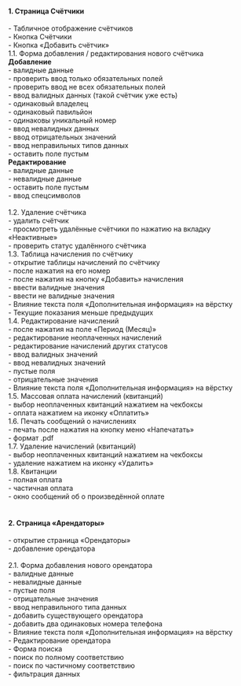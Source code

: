 
<h4>1. Страница Счётчики</h4>
- Табличное отображение счётчиков <br>
- Кнопка Счётчики<br>
- Кнопка «Добавить счётчик»<br>
1.1. Форма добавления / редактирования нового счётчика<br>
	<strong>Добавление</strong><br>
  - валидные данные<br>
		- проверить ввод только обязательных полей<br>
		- проверить ввод не всех обязательных полей<br>
	- ввод валидных данных (такой счётчик уже есть)<br>
		- одинаковый владелец<br>
		- одинаковый павильйон<br>
		- одинаковы уникальный номер<br>
	- ввод невалидных данных<br>
		- ввод отрицательных значений<br>
		- ввод неправильных типов данных<br>
		- оставить поле пустым<br>
	<strong>Редактирование</strong><br>
	- валидные данные<br>
	- невалидные данные<br>
		- оставить поле пустым<br>
		- ввод спецсимволов<br><br>
1.2. Удаление счётчика<br>
	- удалить счётчик<br>
	- просмотреть удалённые счётчики по нажатию на вкладку «Неактивные»<br>
	- проверить статус удалённого счётчика<br>
1.3. Таблица начисления по счётчику<br>
	- открытие таблицы начислений по счётчику <br>
  - после нажатия на его номер<br>
  - после нажатия на кнопку «Добавить» начисления<br>
	- ввести валидные значения<br>
	- ввести не валидные значения<br>
	- Влияние текста поля «Дополнительная информация» на вёрстку<br>
	- Текущие показания меньше предыдущих<br>
1.4. Редактирование начислений<br>
	- после нажатия на поле «Период (Месяц)»<br>
	- редактирование неоплаченных начислений<br>	
	- редактирование начислений других статусов<br>
	- ввод валидных значений<br>
	- ввод невалидных значений<br>
		- пустые поля<br>
		- отрицательные значения<br>
	- Влияние текста поля «Дополнительная информация» на вёрстку<br>
1.5. Массовая оплата начислений (квитанций)<br>
	- выбор неоплаченных квитанций нажатием на чекбоксы<br>
	- оплата нажатием на иконку «Оплатить»<br>
1.6. Печать сообщений о начислениях<br>
	- печать после нажатия на кнопку меню «Напечатать»<br>
	- формат .pdf<br>
1.7. Удаление начислений (квитанций)<br>
	- выбор неоплаченных квитанций нажатием на чекбоксы<br>
	- удаление нажатием на иконку «Удалить»<br>
1.8. Квитанции <br>
	- полная оплата <br>
	- частичная оплата <br>
	- окно сообщений об о произведённой оплате <br><br>

<h4>2. Страница «Арендаторы»</h4>
	- открытие страница «Орендаторы»<br>
	- добавление орендатора<br><br>
2.1. Форма добавления нового орендатора<br>
	- валидные данные<br>
	- невалидные данные<br>
		- пустые поля<br>
		- отрицательные значения<br>
		- ввод неправильного типа данных<br>
	- добавить существующего орендатора<br>
	- добавить два одинаковых номера телефона<br>
	- Влияние текста поля «Дополнительная информация» на вёрстку<br>
	- Редактирование орендатора<br>
	- Форма поиска<br>
		- поиск по полному соответствию<br>
		- поиск по частичному соответствию<br>
		- фильтрация данных<br>
